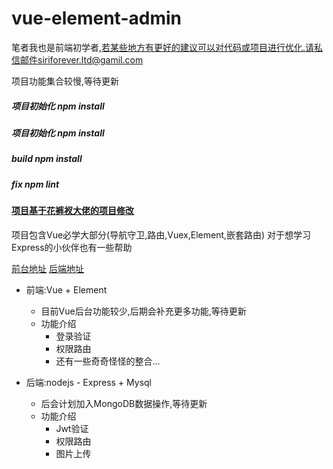 # vue-element-admin
笔者我也是前端初学者,若某些地方有更好的建议可以对代码或项目进行优化.请私信邮件siriforever.ltd@gamil.com

项目功能集合较慢,等待更新

#####  项目初始化   npm install
#####  项目初始化   npm install
#####  build      npm install
#####  fix        npm lint

#### [项目基于花裤衩大佬的项目修改](https://github.com/PanJiaChen/vue-admin-template)

项目包含Vue必学大部分(导航守卫,路由,Vuex,Element,嵌套路由)
对于想学习Express的小伙伴也有一些帮助

[前台地址](https://github.com/lsrweb/vue-element-admin)
[后端地址](https://github.com/lsrweb/vue-element-admin-php)

- 前端:Vue + Element
  - 目前Vue后台功能较少,后期会补充更多功能,等待更新
  - 功能介绍
    - 登录验证
    - 权限路由
    - 还有一些奇奇怪怪的整合...
    
- 后端:nodejs - Express + Mysql
    - 后会计划加入MongoDB数据操作,等待更新
    - 功能介绍
        - Jwt验证
        - 权限路由
        - 图片上传


